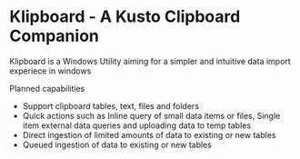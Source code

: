 # Klipboard - A Kusto Clipboard Companion 
Klipboard is a Windows Utility aiming for a simpler and intuitive data import experiece in windows

Planned capabilities
* Support clipboard tables, text, files and folders
* Quick actions such as Inline query of small data items or files, Single item external data queries and uploading data to temp tables 
* Direct ingestion of limited amounts of data to existing or new tables 
* Queued ingestion of data to existing or new tables 
